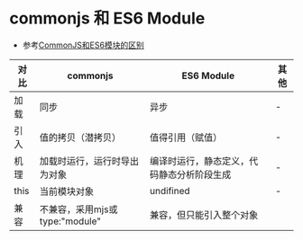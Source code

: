 # commonjs 和 ES6 Module
* 参考[CommonJS和ES6模块的区别](https://juejin.cn/post/6844904067651600391#heading-6)

| 对比 | commonjs | ES6 Module | 其他 |
| --- | --- | --- | --- |
| 加载 | 同步 | 异步 | - |
| 引入 | 值的拷贝（潜拷贝） | 值得引用（赋值） | - |
| 机理 | 加载时运行，运行时导出为对象 | 编译时运行，静态定义，代码静态分析阶段生成 | - |
| this | 当前模块对象 | undifined | - |
| 兼容 | 不兼容，采用mjs或type:"module" | 兼容，但只能引入整个对象 |